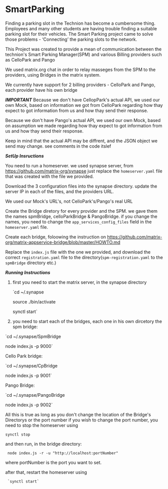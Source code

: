 # SmartParking
Finding a parking slot in the Technion has become a cumbersome thing. Employees and many other students are having trouble finding a suitable parking slot for their vehicles.
The Smart Parking project came to solve those problems - ‘Connecting’ the parking slots to the network.

This Project was created to provide a mean of communication between the technion's Smart Parking Manager(SPM) and various Billing providers such as CelloPark and Pango

We used matrix.org chat in order to relay masseges from the SPM to the providers, using Bridges in the matrix system.

We currently have support for 2 billing providers - CelloPark and Pango, each provider have his own bridge

***IMPORTANT***
Because we don't have CellopPark's actual API, we used our own Mock, based on information we got from CelloPark regarding how thay expect to got information from us and how thay send their response.

Because we don't have Pango's actual API, we used our own Mock, based on assumption we made regarding how thay expect to got information from us and how thay send their response.

Keep in mind that the actual API may be diffrent, and the JSON object we send may change. see comments in the code itslef


***SetUp Insructions***

You need to run a homeserver. we used synapse server, from https://github.com/matrix-org/synapse
just replace the `homeserver.yaml` file that was created with the file we provided.

Download the 3 configuration files into the synapse directory. update the server IP in each of the files, and the providers URL.

We used our Mock's URL's, not CelloPark's/Pango's real URL

Create the Bridge diretory for every provider and the SPM. we gave them the names spmBridge, celloParkBridge & PangoBridge.
if you change the names, you need to change the `app_services_config_files` field in the `homeserver.yaml` file.

Create each bridge, foloowing the instruction on https://github.com/matrix-org/matrix-appservice-bridge/blob/master/HOWTO.md

Replace the `index.js` file with the one we provided, and download the correct `registration.yaml` file to the directory(`spm-registration.yaml` to the `spmBridge` directory etc.)

***Running Instructions***
1. first you need to start the matrix server, in the synapse directory

    `cd ~/.synapse
    
    source ./bin/activate
    
    synctl start`
    
2. you need to start each of the bridges, each one in his own dircetory
the spm bridge:

  `cd ~/.synapse/SpmBridge
  
  node index.js -p 9000`
  
Cello Park bridge:

  `cd ~/.synapse/CpBridge
  
  node index.js -p 9001`
  
Pango Bridge:

  `cd ~/.synapse/PangoBridge
  
  node index.js -p 9002`
  
All this is true as long as you don't change the location of the Bridge's Directorys or the port number
if you wish to change the port number, you need to stop the homeserver using

   `synctl stop`
   
and then run, in the bridge directory:

   ` node index.js -r -u "http://localhost:portNumber"`
   
where portNumber is the port you want to set.

after that, restart the homeserver using

     `synctl start`
 

